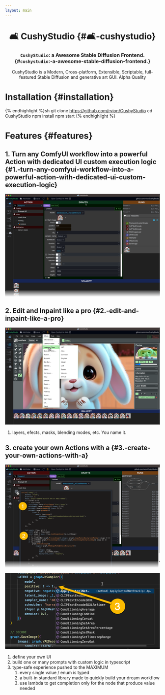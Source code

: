 ```yaml
---
layout: main
---
```

<div align="center">

# 🛋 CushyStudio {#🛋-cushystudio}

### `CushyStudio`: a Awesome Stable Diffusion Frontend. {#`cushystudio`:-a-awesome-stable-diffusion-frontend.}

<div>CushyStudio is a Modern, Cross-platform, Extensible, Scriptable, full-featured Stable Diffusion and generative art GUI. Alpha Quality </div>

</div>

# Installation {#installation}

{% endhighlight %}sh
git clone https://github.com/rvion/CushyStudio
cd CushyStudio
npm install
npm start
{% endhighlight %}

# Features {#features}

## 1. Turn any ComfyUI workflow into a powerful Action with dedicated UI custom execution logic {#1.-turn-any-comfyui-workflow-into-a-powerful-action-with-dedicated-ui-custom-execution-logic}

![](docs/static/img/screenshots/2023-09-29-21-15-36.png)

## 2. Edit and Inpaint like a pro {#2.-edit-and-inpaint-like-a-pro}

![](docs/static/img/screenshots/2023-09-29-22-40-45.png)

1. layers, efects, masks, blending modes, etc. You name it.

## 3. create your own Actions with a {#3.-create-your-own-actions-with-a}

![](docs/static/img/screenshots/2023-09-29-22-35-25.png)

![](docs/static/img/screenshots/2023-09-29-22-37-47.png)

1. define your own UI
2. build one or many prompts with custom logic in typescript
3. type-safe experience pushed to the MAXIMUM
    1. every single value / enum is typed
    2. a built-in standard library made to quickly build your dream workflow
    3. use lambda to get completion only for the node that produce value needed

<!-- global config file to change path to ComfyUI:

{% endhighlight %}
./flows/CONFIG.json
{% endhighlight %} -->

<!--

---

# Features {#features}

- Custom nodes
- maximum type safety when writing scripts
-->
